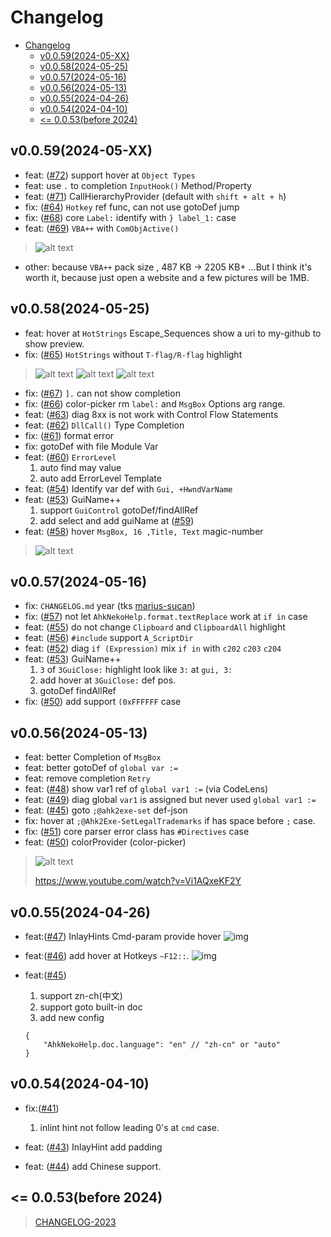 # Changelog

- [Changelog](#changelog)
  - [v0.0.59(2024-05-XX)](#v00592024-05-xx)
  - [v0.0.58(2024-05-25)](#v00582024-05-25)
  - [v0.0.57(2024-05-16)](#v00572024-05-16)
  - [v0.0.56(2024-05-13)](#v00562024-05-13)
  - [v0.0.55(2024-04-26)](#v00552024-04-26)
  - [v0.0.54(2024-04-10)](#v00542024-04-10)
  - [\<= 0.0.53(before 2024)](#-0053before-2024)

## v0.0.59(2024-05-XX)

<!-- pnpm 9.1.4 iwr https://get.pnpm.io/install.ps1 -useb | iex-->
<!-- dprint 0.45.1 -->

- feat: ([#72](https://github.com/CoffeeChaton/vscode-autohotkey-NekoHelp/issues/72)) support hover at `Object Types`
- feat: use `.` to completion `InputHook()` Method/Property
- feat: ([#71](https://github.com/CoffeeChaton/vscode-autohotkey-NekoHelp/issues/71)) CallHierarchyProvider (default with `shift + alt + h`)
- fix: ([#64](https://github.com/CoffeeChaton/vscode-autohotkey-NekoHelp/issues/64)) `Hotkey` ref func, can not use gotoDef jump
- fix: ([#68](https://github.com/CoffeeChaton/vscode-autohotkey-NekoHelp/issues/68)) core `Label:` identify with `} label_1:` case
- feat: ([#69](https://github.com/CoffeeChaton/vscode-autohotkey-NekoHelp/issues/69)) `VBA++` with `ComObjActive()`

> ![alt text](https://raw.githubusercontent.com/CoffeeChaton/vscode-autohotkey-NekoHelp/main/image/vbaCompletion.gif)

- other: because `VBA++` pack size , 487 KB -> 2205 KB+
  ...But I think it's worth it, because just open a website and a few pictures will be 1MB.

## v0.0.58(2024-05-25)

<!-- pnpm 9.1.2 iwr https://get.pnpm.io/install.ps1 -useb | iex-->
<!-- dprint 0.45.1 -->

- feat: hover at `HotStrings` Escape_Sequences show a uri to my-github to show preview.
- fix: ([#65](https://github.com/CoffeeChaton/vscode-autohotkey-NekoHelp/issues/65)) `HotStrings` without `T-flag/R-flag` highlight

> ![alt text](https://raw.githubusercontent.com/CoffeeChaton/vscode-autohotkey-NekoHelp/main/image/Changelog/v0-0-58--issuse-65--HotStrings-highlight-1.jpg)
> ![alt text](https://raw.githubusercontent.com/CoffeeChaton/vscode-autohotkey-NekoHelp/main/image/Changelog/v0-0-58--issuse-65--HotStrings-highlight-2.png)
> ![alt text](https://raw.githubusercontent.com/CoffeeChaton/vscode-autohotkey-NekoHelp/main/image/Changelog/v0-0-58--issuse-65--HotStrings-highlight-3.png)

- fix: ([#67](https://github.com/CoffeeChaton/vscode-autohotkey-NekoHelp/issues/67)) `].` can not show completion
- fix: ([#66](https://github.com/CoffeeChaton/vscode-autohotkey-NekoHelp/issues/66)) color-picker rm `label:` and `MsgBox` Options arg range.
- feat: ([#63](https://github.com/CoffeeChaton/vscode-autohotkey-NekoHelp/issues/63)) diag 8xx is not work with Control Flow Statements
- feat: ([#62](https://github.com/CoffeeChaton/vscode-autohotkey-NekoHelp/issues/62)) `DllCall()` Type Completion
- fix: ([#61](https://github.com/CoffeeChaton/vscode-autohotkey-NekoHelp/issues/61)) format error
- fix: gotoDef with file Module Var
- feat: ([#60](https://github.com/CoffeeChaton/vscode-autohotkey-NekoHelp/issues/60)) `ErrorLevel`
  1. auto find may value
  2. auto add ErrorLevel Template
- feat: ([#54](https://github.com/CoffeeChaton/vscode-autohotkey-NekoHelp/issues/54)) Identify var def with `Gui, +HwndVarName`
- feat: ([#53](https://github.com/CoffeeChaton/vscode-autohotkey-NekoHelp/issues/53)) GuiName++
  1. support `GuiControl` gotoDef/findAllRef
  2. add select and add guiName at ([#59](https://github.com/CoffeeChaton/vscode-autohotkey-NekoHelp/issues/59))
- feat: ([#58](https://github.com/CoffeeChaton/vscode-autohotkey-NekoHelp/issues/58)) hover `MsgBox, 16 ,Title, Text` magic-number

> ![alt text](https://raw.githubusercontent.com/CoffeeChaton/vscode-autohotkey-NekoHelp/main/image/Changelog/v0-0-58--issuse-58-hover-msgbox-magic-number.jpg)

## v0.0.57(2024-05-16)

<!-- pnpm 9.1.1 iwr https://get.pnpm.io/install.ps1 -useb | iex-->
<!-- dprint 0.45.1 -->

- fix: `CHANGELOG.md` year (tks [marius-sucan](https://github.com/CoffeeChaton/vscode-autohotkey-NekoHelp/discussions/25#discussioncomment-9417365))
- fix: ([#57](https://github.com/CoffeeChaton/vscode-autohotkey-NekoHelp/issues/57)) not let `AhkNekoHelp.format.textReplace` work at `if in` case
- feat: ([#55](https://github.com/CoffeeChaton/vscode-autohotkey-NekoHelp/issues/55)) do not change `Clipboard` and `ClipboardAll` highlight
- feat: ([#56](https://github.com/CoffeeChaton/vscode-autohotkey-NekoHelp/issues/56)) `#include` support `A_ScriptDir`
- feat: ([#52](https://github.com/CoffeeChaton/vscode-autohotkey-NekoHelp/issues/52)) diag `if (Expression)` mix `if in` with `c202` `c203` `c204`
- feat: ([#53](https://github.com/CoffeeChaton/vscode-autohotkey-NekoHelp/issues/53)) GuiName++
  1. `3` of `3GuiClose:` highlight look like `3:` at `gui, 3:`
  2. add hover at `3GuiClose:` def pos.
  3. gotoDef findAllRef
- fix: ([#50](https://github.com/CoffeeChaton/vscode-autohotkey-NekoHelp/issues/50)) add support `(0xFFFFFF` case

## v0.0.56(2024-05-13)

<!-- pnpm 9.1.0 iwr https://get.pnpm.io/install.ps1 -useb | iex-->
<!-- dprint 0.45.1 -->

- feat: better Completion of `MsgBox`
- feat: better gotoDef of `global var :=`
- feat: remove completion `Retry`
- feat: ([#48](https://github.com/CoffeeChaton/vscode-autohotkey-NekoHelp/issues/48)) show var1 ref of `global var1 :=` (via CodeLens)
- feat: ([#49](https://github.com/CoffeeChaton/vscode-autohotkey-NekoHelp/issues/48)) diag global `var1` is assigned but never used `global var1 :=`
- feat: ([#45](https://github.com/CoffeeChaton/vscode-autohotkey-NekoHelp/issues/45)) goto `;@ahk2exe-set` def-json
- fix: hover at `;@Ahk2Exe-SetLegalTrademarks` if has space before `;` case.
- fix: ([#51](https://github.com/CoffeeChaton/vscode-autohotkey-NekoHelp/issues/45)) core parser error class has `#Directives` case
- feat: ([#50](https://github.com/CoffeeChaton/vscode-autohotkey-NekoHelp/issues/50)) colorProvider (color-picker)

> ![alt text](https://raw.githubusercontent.com/CoffeeChaton/vscode-autohotkey-NekoHelp/main/image/Changelog/v0-0-56--issuse-50--color-picker.jpg)
>
> <https://www.youtube.com/watch?v=Vi1AQxeKF2Y>

## v0.0.55(2024-04-26)

<!-- pnpm 9.0.6  iwr https://get.pnpm.io/install.ps1 -useb | iex-->
<!-- dprint 0.45.1 -->

- feat:([#47](https://github.com/CoffeeChaton/vscode-autohotkey-NekoHelp/issues/47)) InlayHints Cmd-param provide hover
  ![img](https://raw.githubusercontent.com/CoffeeChaton/vscode-autohotkey-NekoHelp/main/image/Changelog/v0-0-55--2-hover-at-cmd-param-InlayHints.jpg)

- feat:([#46](https://github.com/CoffeeChaton/vscode-autohotkey-NekoHelp/issues/46)) add hover at Hotkeys `~F12::`.
  ![img](https://raw.githubusercontent.com/CoffeeChaton/vscode-autohotkey-NekoHelp/main/image/Changelog/v0-0-55--1-hover-at-hotkey.jpg)

- feat:([#45](https://github.com/CoffeeChaton/vscode-autohotkey-NekoHelp/issues/45))
  1. support zn-ch(中文)
  2. support goto built-in doc
  3. add new config

  ```jsonc
  {
      "AhkNekoHelp.doc.language": "en" // "zh-cn" or "auto"
  }
  ```

## v0.0.54(2024-04-10)

<!-- pnpm 8.10.2 -->
<!-- dprint 0.41.0 -->

- fix:([#41](https://github.com/CoffeeChaton/vscode-autohotkey-NekoHelp/issues/41))
  1. inlint hint not follow leading 0's at `cmd` case.

- feat: ([#43](https://github.com/CoffeeChaton/vscode-autohotkey-NekoHelp/issues/43)) InlayHint add padding
- feat: ([#44](https://github.com/CoffeeChaton/vscode-autohotkey-NekoHelp/issues/44)) add Chinese support.

## <= 0.0.53(before 2024)

> [CHANGELOG-2023](./CHANGELOG-2023.md)
